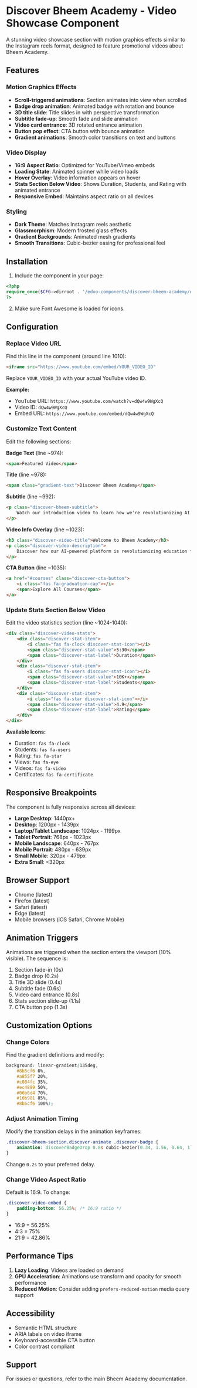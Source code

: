 # Discover Bheem Academy - Video Showcase Component

A stunning video showcase section with motion graphics effects similar to the Instagram reels format, designed to feature promotional videos about Bheem Academy.

## Features

### Motion Graphics Effects
- **Scroll-triggered animations**: Section animates into view when scrolled
- **Badge drop animation**: Animated badge with rotation and bounce
- **3D title slide**: Title slides in with perspective transformation
- **Subtitle fade-up**: Smooth fade and slide animation
- **Video card entrance**: 3D rotated entrance animation
- **Button pop effect**: CTA button with bounce animation
- **Gradient animations**: Smooth color transitions on text and buttons

### Video Display
- **16:9 Aspect Ratio**: Optimized for YouTube/Vimeo embeds
- **Loading State**: Animated spinner while video loads
- **Hover Overlay**: Video information appears on hover
- **Stats Section Below Video**: Shows Duration, Students, and Rating with animated entrance
- **Responsive Embed**: Maintains aspect ratio on all devices

### Styling
- **Dark Theme**: Matches Instagram reels aesthetic
- **Glassmorphism**: Modern frosted glass effects
- **Gradient Backgrounds**: Animated mesh gradients
- **Smooth Transitions**: Cubic-bezier easing for professional feel

## Installation

1. Include the component in your page:
```php
<?php
require_once($CFG->dirroot . '/edoo-components/discover-bheem-academy/discover-bheem-academy.php');
?>
```

2. Make sure Font Awesome is loaded for icons.

## Configuration

### Replace Video URL

Find this line in the component (around line 1010):
```html
<iframe src="https://www.youtube.com/embed/YOUR_VIDEO_ID"
```

Replace `YOUR_VIDEO_ID` with your actual YouTube video ID.

**Example:**
- YouTube URL: `https://www.youtube.com/watch?v=dQw4w9WgXcQ`
- Video ID: `dQw4w9WgXcQ`
- Embed URL: `https://www.youtube.com/embed/dQw4w9WgXcQ`

### Customize Text Content

Edit the following sections:

**Badge Text** (line ~974):
```html
<span>Featured Video</span>
```

**Title** (line ~978):
```html
<span class="gradient-text">Discover Bheem Academy</span>
```

**Subtitle** (line ~992):
```html
<p class="discover-bheem-subtitle">
    Watch our introduction video to learn how we're revolutionizing AI education for all ages
</p>
```

**Video Info Overlay** (line ~1023):
```html
<h3 class="discover-video-title">Welcome to Bheem Academy</h3>
<p class="discover-video-description">
    Discover how our AI-powered platform is revolutionizing education for students across Kerala and beyond.
</p>
```

**CTA Button** (line ~1035):
```html
<a href="#courses" class="discover-cta-button">
    <i class="fas fa-graduation-cap"></i>
    <span>Explore All Courses</span>
</a>
```

### Update Stats Section Below Video

Edit the video statistics section (line ~1024-1040):
```html
<div class="discover-video-stats">
    <div class="discover-stat-item">
        <i class="fas fa-clock discover-stat-icon"></i>
        <span class="discover-stat-value">5:30</span>
        <span class="discover-stat-label">Duration</span>
    </div>
    <div class="discover-stat-item">
        <i class="fas fa-users discover-stat-icon"></i>
        <span class="discover-stat-value">10K+</span>
        <span class="discover-stat-label">Students</span>
    </div>
    <div class="discover-stat-item">
        <i class="fas fa-star discover-stat-icon"></i>
        <span class="discover-stat-value">4.9</span>
        <span class="discover-stat-label">Rating</span>
    </div>
</div>
```

**Available Icons:**
- Duration: `fas fa-clock`
- Students: `fas fa-users`
- Rating: `fas fa-star`
- Views: `fas fa-eye`
- Videos: `fas fa-video`
- Certificates: `fas fa-certificate`

## Responsive Breakpoints

The component is fully responsive across all devices:

- **Large Desktop**: 1440px+
- **Desktop**: 1200px - 1439px
- **Laptop/Tablet Landscape**: 1024px - 1199px
- **Tablet Portrait**: 768px - 1023px
- **Mobile Landscape**: 640px - 767px
- **Mobile Portrait**: 480px - 639px
- **Small Mobile**: 320px - 479px
- **Extra Small**: <320px

## Browser Support

- Chrome (latest)
- Firefox (latest)
- Safari (latest)
- Edge (latest)
- Mobile browsers (iOS Safari, Chrome Mobile)

## Animation Triggers

Animations are triggered when the section enters the viewport (10% visible). The sequence is:

1. Section fade-in (0s)
2. Badge drop (0.2s)
3. Title 3D slide (0.4s)
4. Subtitle fade (0.6s)
5. Video card entrance (0.8s)
6. Stats section slide-up (1.1s)
7. CTA button pop (1.3s)

## Customization Options

### Change Colors

Find the gradient definitions and modify:

```css
background: linear-gradient(135deg,
    #8b5cf6 0%,
    #a855f7 20%,
    #c084fc 35%,
    #ec4899 50%,
    #06b6d4 70%,
    #10b981 85%,
    #8b5cf6 100%);
```

### Adjust Animation Timing

Modify the transition delays in the animation keyframes:

```css
.discover-bheem-section.discover-animate .discover-badge {
    animation: discoverBadgeDrop 0.8s cubic-bezier(0.34, 1.56, 0.64, 1) 0.2s forwards;
}
```

Change `0.2s` to your preferred delay.

### Change Video Aspect Ratio

Default is 16:9. To change:

```css
.discover-video-embed {
    padding-bottom: 56.25%; /* 16:9 ratio */
}
```

- 16:9 = 56.25%
- 4:3 = 75%
- 21:9 = 42.86%

## Performance Tips

1. **Lazy Loading**: Videos are loaded on demand
2. **GPU Acceleration**: Animations use transform and opacity for smooth performance
3. **Reduced Motion**: Consider adding `prefers-reduced-motion` media query support

## Accessibility

- Semantic HTML structure
- ARIA labels on video iframe
- Keyboard-accessible CTA button
- Color contrast compliant

## Support

For issues or questions, refer to the main Bheem Academy documentation.
